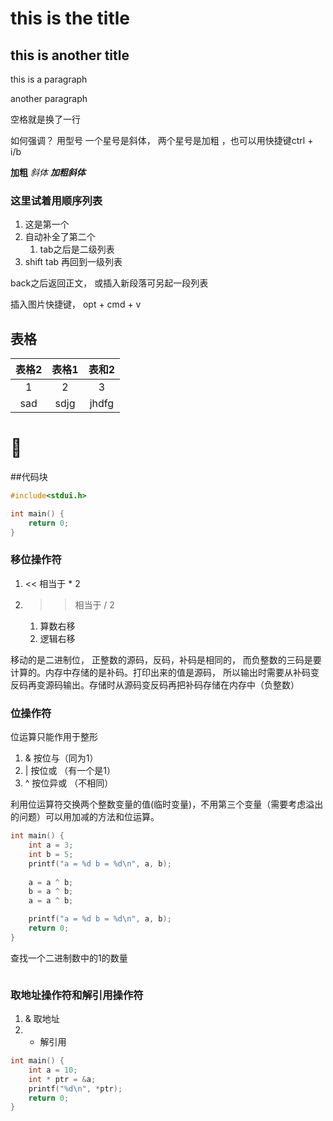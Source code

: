 # this is the title
## this is another title

this is a paragraph

another paragraph

空格就是换了一行

如何强调？ 用型号
一个星号是斜体， 两个星号是加粗
，也可以用快捷键ctrl + i/b

**加粗** *斜体* ***加粗斜体***

### 这里试着用顺序列表
1. 这是第一个
2. 自动补全了第二个
   1. tab之后是二级列表
3. shift tab 再回到一级列表

back之后返回正文， 或插入新段落可另起一段列表

插入图片快捷键， opt + cmd + v

## 表格

表格2|表格1|表和2
:-:|:-:|:-:
1|2|3
sad|sdjg|jhdfg|
# 
##代码块

```c
#include<stdui.h>

int main() {
    return 0;
}
```


### 移位操作符
1. << 相当于 * 2
2. >> 相当于 / 2
   1. 算数右移
   2. 逻辑右移
   

移动的是二进制位， 正整数的源码，反码，补码是相同的， 而负整数的三码是要计算的。内存中存储的是补码。打印出来的值是源码， 所以输出时需要从补码变反码再变源码输出。存储时从源码变反码再把补码存储在内存中（负整数）

### 位操作符

位运算只能作用于整形

1. &   按位与（同为1）
2. |   按位或 （有一个是1）
3. ^   按位异或 （不相同）

利用位运算符交换两个整数变量的值(临时变量)，不用第三个变量（需要考虑溢出的问题）可以用加减的方法和位运算。


```c
int main() {
    int a = 3;
    int b = 5;
    printf("a = %d b = %d\n", a, b);
    
    a = a ^ b;
    b = a ^ b;
    a = a ^ b;

    printf("a = %d b = %d\n", a, b);
    return 0;
}
```

查找一个二进制数中的1的数量

```c


```

### 取地址操作符和解引用操作符
1. & 取地址
2. * 解引用
   
```c
int main() {
    int a = 10;
    int * ptr = &a;
    printf("%d\n", *ptr);
    return 0;
}
```













